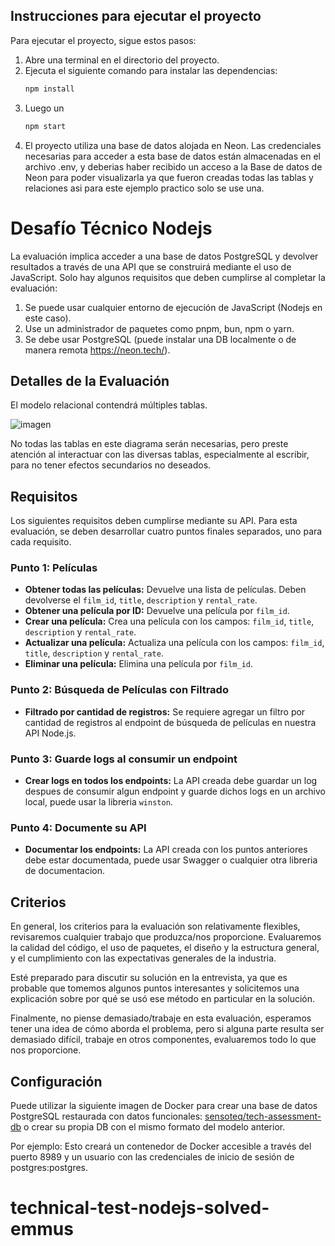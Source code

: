 ## Instrucciones para ejecutar el proyecto

Para ejecutar el proyecto, sigue estos pasos:

1. Abre una terminal en el directorio del proyecto.
2. Ejecuta el siguiente comando para instalar las dependencias:
   ```bash
   npm install
   ```
3. Luego un
    ```bash
    npm start
    ```
4. El proyecto utiliza una base de datos alojada en Neon. Las credenciales necesarias para acceder a esta base de datos están almacenadas en el archivo .env, y deberias haber recibido un acceso a la Base de datos de Neon para poder visualizarla ya que fueron creadas todas las tablas y relaciones asi para este ejemplo practico solo se use una.


# Desafío Técnico Nodejs

La evaluación implica acceder a una base de datos PostgreSQL y devolver resultados a través de una API que se construirá mediante el uso de JavaScript. Solo hay algunos requisitos que deben cumplirse al completar la evaluación:

1. Se puede usar cualquier entorno de ejecución de JavaScript (Nodejs en este caso).
2. Use un administrador de paquetes como pnpm, bun, npm o yarn.
3. Se debe usar PostgreSQL (puede instalar una DB localmente o de manera remota <https://neon.tech/>).

## Detalles de la Evaluación

El modelo relacional contendrá múltiples tablas.

![imagen](https://user-images.githubusercontent.com/21364333/197232749-2ad14346-40a1-4b21-94a1-713ed23cdd5f.png)

No todas las tablas en este diagrama serán necesarias, pero preste atención al interactuar con las diversas tablas, especialmente al escribir, para no tener efectos secundarios no deseados.

## Requisitos

Los siguientes requisitos deben cumplirse mediante su API. Para esta evaluación, se deben desarrollar cuatro puntos finales separados, uno para cada requisito.

### Punto 1: Películas

- **Obtener todas las películas:** Devuelve una lista de películas. Deben devolverse el `film_id`, `title`, `description` y `rental_rate`.
- **Obtener una película por ID:** Devuelve una película por `film_id`.
- **Crear una película:** Crea una película con los campos: `film_id`, `title`, `description` y `rental_rate`.
- **Actualizar una película:** Actualiza una película con los campos: `film_id`, `title`, `description` y `rental_rate`.
- **Eliminar una película:** Elimina una película por `film_id`.

### Punto 2: Búsqueda de Películas con Filtrado

- **Filtrado por cantidad de registros:** Se requiere agregar un filtro por cantidad de registros al endpoint de búsqueda de películas en nuestra API Node.js.

### Punto 3: Guarde logs al consumir un endpoint

- **Crear logs en todos los endpoints:** La API creada debe guardar un log despues de consumir algun endpoint y guarde dichos logs en un archivo local, puede usar la libreria `winston`.

### Punto 4: Documente su API

- **Documentar los endpoints:** La API creada con los puntos anteriores debe estar documentada, puede usar Swagger o cualquier otra libreria de documentacion.

## Criterios

En general, los criterios para la evaluación son relativamente flexibles, revisaremos cualquier trabajo que produzca/nos proporcione. Evaluaremos la calidad del código, el uso de paquetes, el diseño y la estructura general, y el cumplimiento con las expectativas generales de la industria.

Esté preparado para discutir su solución en la entrevista, ya que es probable que tomemos algunos puntos interesantes y solicitemos una explicación sobre por qué se usó ese método en particular en la solución.

Finalmente, no piense demasiado/trabaje en esta evaluación, esperamos tener una idea de cómo aborda el problema, pero si alguna parte resulta ser demasiado difícil, trabaje en otros componentes, evaluaremos todo lo que nos proporcione.

## Configuración

Puede utilizar la siguiente imagen de Docker para crear una base de datos PostgreSQL restaurada con datos funcionales: [sensoteq/tech-assessment-db](https://hub.docker.com/r/sensoteq/tech-assessment-db) o crear su propia DB con el mismo formato del modelo anterior.

Por ejemplo:
Esto creará un contenedor de Docker accesible a través del puerto 8989 y un usuario con las credenciales de inicio de sesión de postgres:postgres.
# technical-test-nodejs-solved-emmus

